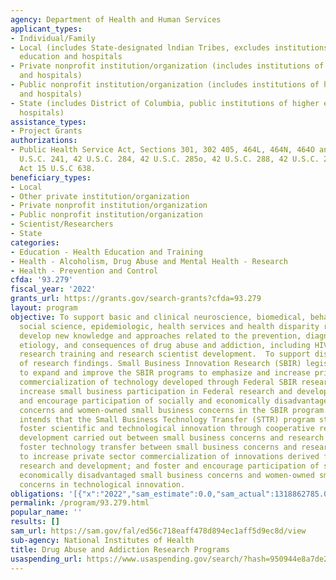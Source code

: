 ```yaml
---
agency: Department of Health and Human Services
applicant_types:
- Individual/Family
- Local (includes State-designated lndian Tribes, excludes institutions of higher
  education and hospitals
- Private nonprofit institution/organization (includes institutions of higher education
  and hospitals)
- Public nonprofit institution/organization (includes institutions of higher education
  and hospitals)
- State (includes District of Columbia, public institutions of higher education and
  hospitals)
assistance_types:
- Project Grants
authorizations:
- Public Health Service Act, Sections 301, 302 405, 464L, 464N, 464O and 464P, 42
  U.S.C. 241, 42 U.S.C. 284, 42 U.S.C. 285o, 42 U.S.C. 288, 42 U.S.C. 295; Small Business
  Act 15 U.S.C 638.
beneficiary_types:
- Local
- Other private institution/organization
- Private nonprofit institution/organization
- Public nonprofit institution/organization
- Scientist/Researchers
- State
categories:
- Education - Health Education and Training
- Health - Alcoholism, Drug Abuse and Mental Health - Research
- Health - Prevention and Control
cfda: '93.279'
fiscal_year: '2022'
grants_url: https://grants.gov/search-grants?cfda=93.279
layout: program
objective: To support basic and clinical neuroscience, biomedical, behavioral and
  social science, epidemiologic, health services and health disparity research.  To
  develop new knowledge and approaches related to the prevention, diagnosis, treatment,
  etiology, and consequences of drug abuse and addiction, including HIV/AIDS. To support
  research training and research scientist development.  To support dissemination
  of research findings. Small Business Innovation Research (SBIR) legislation is intended
  to expand and improve the SBIR programs to emphasize and increase private sector
  commercialization of technology developed through Federal SBIR research and development;
  increase small business participation in Federal research and development; and foster
  and encourage participation of socially and economically disadvantaged small business
  concerns and women-owned small business concerns in the SBIR program. The legislation
  intends that the Small Business Technology Transfer (STTR) program stimulate and
  foster scientific and technological innovation through cooperative research and
  development carried out between small business concerns and research institutions;
  foster technology transfer between small business concerns and research institutions;
  to increase private sector commercialization of innovations derived from Federal
  research and development; and foster and encourage participation of socially and
  economically disadvantaged small business concerns and women-owned small business
  concerns in technological innovation.
obligations: '[{"x":"2022","sam_estimate":0.0,"sam_actual":1318862785.0,"usa_spending_actual":1491750493.42},{"x":"2023","sam_estimate":1303697216.0,"sam_actual":0.0,"usa_spending_actual":1022035462.37},{"x":"2024","sam_estimate":1303697217.0,"sam_actual":0.0,"usa_spending_actual":0.0}]'
permalink: /program/93.279.html
popular_name: ''
results: []
sam_url: https://sam.gov/fal/ed56c718eaff478d894ec1aff5d9ec8d/view
sub-agency: National Institutes of Health
title: Drug Abuse and Addiction Research Programs
usaspending_url: https://www.usaspending.gov/search/?hash=950944e8a7de2f5eeaa476871080760c
---
```

